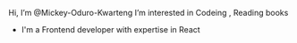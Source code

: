  Hi, I’m @Mickey-Oduro-Kwarteng
 I’m interested in Codeing , Reading books
-  I'm a Frontend developer with expertise in React


<!---
Mickey-Oduro-Kwarteng/Mickey-Oduro-Kwarteng is a ✨ special ✨ repository because its `README.md` (this file) appears on your GitHub profile.
You can click the Preview link to take a look at your changes.
--->
